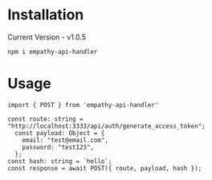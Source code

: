 # Installation

Current Version - v1.0.5

`npm i empathy-api-handler`

# Usage

```
import { POST } from 'empathy-api-handler'

const route: string = "http://localhost:3333/api/auth/generate_access_token";
  const payload: Object = {
    email: "test@email.com",
    password: "test123",
  };
const hash: string = `hello`;
const response = await POST({ route, payload, hash });
```
